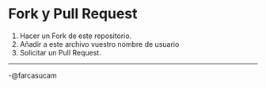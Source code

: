 # Fork y Pull Request
1. Hacer un Fork de este repositorio.
2. Añadir a este archivo vuestro nombre de usuario
3. Solicitar un Pull Request.
------------------------------------
-@farcasucam
